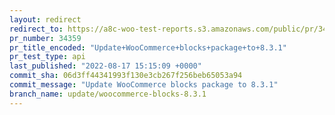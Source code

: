 ```yaml
---
layout: redirect
redirect_to: https://a8c-woo-test-reports.s3.amazonaws.com/public/pr/34359/api/index.html
pr_number: 34359
pr_title_encoded: "Update+WooCommerce+blocks+package+to+8.3.1"
pr_test_type: api
last_published: "2022-08-17 15:15:09 +0000"
commit_sha: 06d3ff44341993f130e3cb267f256beb65053a94
commit_message: "Update WooCommerce blocks package to 8.3.1"
branch_name: update/woocommerce-blocks-8.3.1
---
```

